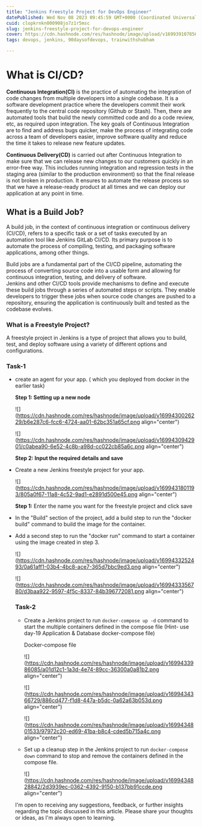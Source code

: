 ```yaml
---
title: "Jenkins Freestyle Project for DevOps Engineer"
datePublished: Wed Nov 08 2023 09:45:59 GMT+0000 (Coordinated Universal Time)
cuid: clopkrnkn000908jo7z1r5msc
slug: jenkins-freestyle-project-for-devops-engineer
cover: https://cdn.hashnode.com/res/hashnode/image/upload/v1699391078568/57addf2a-2d39-4925-9e79-2db909f9388e.png
tags: devops, jenkins, 90daysofdevops, trainwithshubham

---
```


# What is CI/CD?

**Continuous Integration(CI)** is the practice of automating the integration of code changes from multiple developers into a single codebase. It is a software development practice where the developers commit their work frequently to the central code repository (Github or Stash). Then, there are automated tools that build the newly committed code and do a code review, etc, as required upon integration. The key goals of Continuous Integration are to find and address bugs quicker, make the process of integrating code across a team of developers easier, improve software quality and reduce the time it takes to release new feature updates.

**Continuous Delivery(CD)** is carried out after Continuous Integration to make sure that we can release new changes to our customers quickly in an error-free way. This includes running integration and regression tests in the staging area (similar to the production environment) so that the final release is not broken in production. It ensures to automate the release process so that we have a release-ready product at all times and we can deploy our application at any point in time.

## What is a Build Job?

A build job, in the context of continuous integration or continuous delivery (CI/CD), refers to a specific task or a set of tasks executed by an automation tool like Jenkins GitLab CI/CD. Its primary purpose is to automate the process of compiling, testing, and packaging software applications, among other things.

Build jobs are a fundamental part of the CI/CD pipeline, automating the process of converting source code into a usable form and allowing for continuous integration, testing, and delivery of software.  
Jenkins and other CI/CD tools provide mechanisms to define and execute these build jobs through a series of automated steps or scripts. They enable developers to trigger these jobs when source code changes are pushed to a repository, ensuring the application is continuously built and tested as the codebase evolves.

### What is a Freestyle Project?

A freestyle project in Jenkins is a type of project that allows you to build, test, and deploy software using a variety of different options and configurations.

### Task-1

* create an agent for your app. ( which you deployed from docker in the earlier task)
    
    **Step 1: Setting up a new node**
    
    ![](https://cdn.hashnode.com/res/hashnode/image/upload/v1699430026229/b6e287c6-fcc6-4724-aa01-62bc351a65cf.png align="center")
    
    ![](https://cdn.hashnode.com/res/hashnode/image/upload/v1699430942901/c0abea90-6e52-4c8b-a98d-cc022cb85a6c.png align="center")
    
    **Step 2: Input the required details and save**
    
* Create a new Jenkins freestyle project for your app.
    
    ![](https://cdn.hashnode.com/res/hashnode/image/upload/v1699431801193/805a0f67-11a8-4c52-9ad1-e2891d500e45.png align="center")
    
    **Step 1:** Enter the name you want for the freestyle project and click save
    
* In the "Build" section of the project, add a build step to run the "docker build" command to build the image for the container.
    
* Add a second step to run the "docker run" command to start a container using the image created in step 3.
    
    ![](https://cdn.hashnode.com/res/hashnode/image/upload/v1699433252493/0a61aff1-03b4-4bc8-ace7-365d7bbc9ed3.png align="center")
    
    ![](https://cdn.hashnode.com/res/hashnode/image/upload/v1699433356780/d3baa922-9597-4f5c-8337-84b396772081.png align="center")
    
    ### Task-2
    
    * Create a Jenkins project to run `docker-compose up -d` command to start the multiple containers defined in the compose file (Hint- use day-19 Application & Database docker-compose file)
        
        Docker-compose file
        
        ![](https://cdn.hashnode.com/res/hashnode/image/upload/v1699433986085/a01d12c1-1a3d-4e74-89cc-36300a0a81b2.png align="center")
        
        ![](https://cdn.hashnode.com/res/hashnode/image/upload/v1699434366729/886cd477-f1d8-447a-b5dc-0a62a63b053d.png align="center")
        
        ![](https://cdn.hashnode.com/res/hashnode/image/upload/v1699434801533/97972c20-ed69-41ba-b8c4-cded5b715a4c.png align="center")
        
    * Set up a cleanup step in the Jenkins project to run `docker-compose down` command to stop and remove the containers defined in the compose file.
        
        ![](https://cdn.hashnode.com/res/hashnode/image/upload/v1699434828842/2d3939ec-0362-4392-9150-b137bb91ccde.png align="center")
        
    
    I'm open to receiving any suggestions, feedback, or further insights regarding the topic discussed in this article. Please share your thoughts or ideas, as I'm always open to learning.